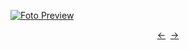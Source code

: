 [![Foto Preview](preview/project-89.avif)](https://DominicNikolai.github.io/project-89)

<div align="center" style="display: flex; justify-content: center;">
  <a  href="https://github.com/DominicNikolai/project-88" target="_blank">&#8592;</a>
  &nbsp;&nbsp;
  <a  href="https://github.com/DominicNikolai/project-90" target="_blank">&#8594;</a>
</div>
